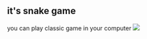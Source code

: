 
## it's snake game
you can play classic game in your computer
![](https://media.tenor.com/SPKuAUdrQRoAAAAd/%D0%BA%D1%80%D0%B0%D1%81%D0%B8%D0%B2%D0%BE%D1%81%D0%BA%D0%B0%D0%B7%D0%B0%D0%BD%D0%BE.gif)
